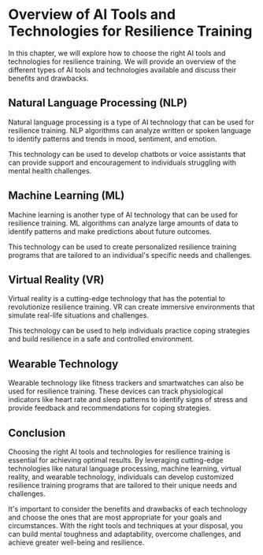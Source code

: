 Overview of AI Tools and Technologies for Resilience Training
==============================================================================================================================================

In this chapter, we will explore how to choose the right AI tools and technologies for resilience training. We will provide an overview of the different types of AI tools and technologies available and discuss their benefits and drawbacks.

Natural Language Processing (NLP)
---------------------------------

Natural language processing is a type of AI technology that can be used for resilience training. NLP algorithms can analyze written or spoken language to identify patterns and trends in mood, sentiment, and emotion.

This technology can be used to develop chatbots or voice assistants that can provide support and encouragement to individuals struggling with mental health challenges.

Machine Learning (ML)
---------------------

Machine learning is another type of AI technology that can be used for resilience training. ML algorithms can analyze large amounts of data to identify patterns and make predictions about future outcomes.

This technology can be used to create personalized resilience training programs that are tailored to an individual's specific needs and challenges.

Virtual Reality (VR)
--------------------

Virtual reality is a cutting-edge technology that has the potential to revolutionize resilience training. VR can create immersive environments that simulate real-life situations and challenges.

This technology can be used to help individuals practice coping strategies and build resilience in a safe and controlled environment.

Wearable Technology
-------------------

Wearable technology like fitness trackers and smartwatches can also be used for resilience training. These devices can track physiological indicators like heart rate and sleep patterns to identify signs of stress and provide feedback and recommendations for coping strategies.

Conclusion
----------

Choosing the right AI tools and technologies for resilience training is essential for achieving optimal results. By leveraging cutting-edge technologies like natural language processing, machine learning, virtual reality, and wearable technology, individuals can develop customized resilience training programs that are tailored to their unique needs and challenges.

It's important to consider the benefits and drawbacks of each technology and choose the ones that are most appropriate for your goals and circumstances. With the right tools and techniques at your disposal, you can build mental toughness and adaptability, overcome challenges, and achieve greater well-being and resilience.

